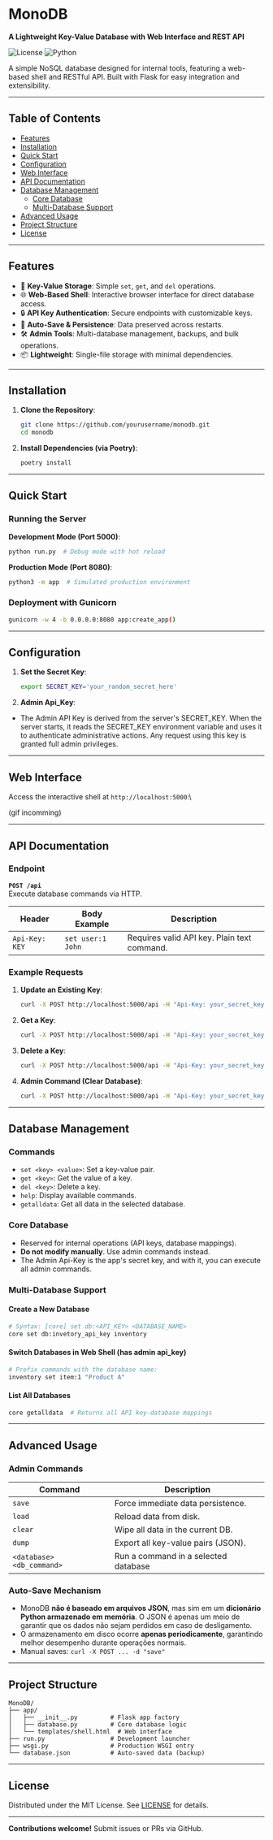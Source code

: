 # MonoDB

**A Lightweight Key-Value Database with Web Interface and REST API**

![License](https://img.shields.io/badge/License-MIT-blue) ![Python](https://img.shields.io/badge/Python-3.8%2B-green)

A simple NoSQL database designed for internal tools, featuring a web-based shell and RESTful API. Built with Flask for easy integration and extensibility.

---

## Table of Contents

- [Features](#features)
- [Installation](#installation)
- [Quick Start](#quick-start)
- [Configuration](#configuration)
- [Web Interface](#web-interface)
- [API Documentation](#api-documentation)
- [Database Management](#database-management)
  - [Core Database](#core-database)
  - [Multi-Database Support](#multi-database-support)
- [Advanced Usage](#advanced-usage)
- [Project Structure](#project-structure)
- [License](#license)

---

## Features

- 🚀 **Key-Value Storage**: Simple `set`, `get`, and `del` operations.
- 🌐 **Web-Based Shell**: Interactive browser interface for direct database access.
- 🔒 **API Key Authentication**: Secure endpoints with customizable keys.
- 💾 **Auto-Save & Persistence**: Data preserved across restarts.
- 🛠 **Admin Tools**: Multi-database management, backups, and bulk operations.
- 📦 **Lightweight**: Single-file storage with minimal dependencies.

---

## Installation

1. **Clone the Repository**:

   ```bash
   git clone https://github.com/yourusername/monodb.git
   cd monodb
   ```

2. **Install Dependencies (via Poetry)**:

   ```bash
   poetry install
   ```

---

## Quick Start

### Running the Server

**Development Mode (Port 5000)**:

```bash
python run.py  # Debug mode with hot reload
```

**Production Mode (Port 8080)**:

```bash
python3 -m app  # Simulated production environment
```

### Deployment with Gunicorn

```bash
gunicorn -w 4 -b 0.0.0.0:8080 app:create_app()
```

---

## Configuration

1. **Set the Secret Key**:

   ```bash
   export SECRET_KEY='your_random_secret_here'
   ```

2. **Admin Api\_Key**:

- The Admin API Key is derived from the server's SECRET\_KEY. When the server starts, it reads the SECRET\_KEY environment variable and uses it to authenticate administrative actions. Any request using this key is granted full admin privileges.

---

## Web Interface

Access the interactive shell at `http://localhost:5000`:\


(gif incomming)

---

## API Documentation

### Endpoint

**`POST /api`**\
Execute database commands via HTTP.

| Header         | Body Example      | Description                                 |
| -------------- | ----------------- | ------------------------------------------- |
| `Api-Key: KEY` | `set user:1 John` | Requires valid API key. Plain text command. |

### Example Requests

1. **Update an Existing Key**:

   ```bash
   curl -X POST http://localhost:5000/api -H "Api-Key: your_secret_key" -d "set user:1234 'John Doe, jonhdoe@corp.com'"
   ```

2. **Get a Key**:

   ```bash
   curl -X POST http://localhost:5000/api -H "Api-Key: your_secret_key" -d "get user:1234"
   ```

3. **Delete a Key**:

   ```bash
   curl -X POST http://localhost:5000/api -H "Api-Key: your_secret_key" -d "del user:1234"
   ```

4. **Admin Command (Clear Database)**:

   ```bash
   curl -X POST http://localhost:5000/api -H "Api-Key: your_secret_key" -d "clear"
   ```

---

## Database Management

### Commands

- `set <key> <value>`: Set a key-value pair.
- `get <key>`: Get the value of a key.
- `del <key>`: Delete a key.
- `help`: Display available commands.
- `getalldata`: Get all data in the selected database.

### Core Database

- Reserved for internal operations (API keys, database mappings).
- **Do not modify manually**. Use admin commands instead.
- The Admin Api-Key is the app's secret key, and with it, you can execute all admin commands.

### Multi-Database Support

#### Create a New Database

```bash
# Syntax: [core] set db:<API_KEY> <DATABASE_NAME>
core set db:invetory_api_key inventory
```

#### Switch Databases in Web Shell (has admin api\_key)

```bash
# Prefix commands with the database name:
inventory set item:1 "Product A"
```

#### List All Databases

```bash
core getalldata  # Returns all API key-database mappings
```

---

## Advanced Usage

### Admin Commands

| Command                   | Description                          |
| ------------------------- | ------------------------------------ |
| `save`                    | Force immediate data persistence.    |
| `load`                    | Reload data from disk.               |
| `clear`                   | Wipe all data in the current DB.     |
| `dump`                    | Export all key-value pairs (JSON).   |
| `<database> <db_command>` | Run a command in a selected database |

### Auto-Save Mechanism

- MonoDB **não é baseado em arquivos JSON**, mas sim em um **dicionário Python armazenado em memória**. O JSON é apenas um meio de garantir que os dados não sejam perdidos em caso de desligamento.
- O armazenamento em disco ocorre **apenas periodicamente**, garantindo melhor desempenho durante operações normais.
- Manual saves: `curl -X POST ... -d "save"`

---

## Project Structure

```
MonoDB/
├── app/
│   ├── __init__.py         # Flask app factory
│   ├── database.py         # Core database logic
│   └── templates/shell.html  # Web interface
├── run.py                  # Development launcher
├── wsgi.py                 # Production WSGI entry
└── database.json           # Auto-saved data (backup)
```

---

## License

Distributed under the MIT License. See [LICENSE](LICENCE.txt) for details.

---

**Contributions welcome!** Submit issues or PRs via GitHub.

